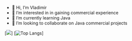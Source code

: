 - 👋 Hi, I’m Vladimir 
- 👀 I’m interested in in gaining commercial experience
- 🌱 I’m currently learning Java 
- 💞️ I’m looking to collaborate on Java commercial projects

[![](https://github-readme-stats.vercel.app/api?username=triXXXy13&show_icons=true&count_private=true&card_width=5)]
[![Top Langs](https://github-readme-stats.vercel.app/api/top-langs/?username=triXXXy13&layout=compact)]



<!---
triXXXy13/triXXXy13 is a ✨ special ✨ repository because its `README.md` (this file) appears on your GitHub profile.
You can click the Preview link to take a look at your changes.
--->
